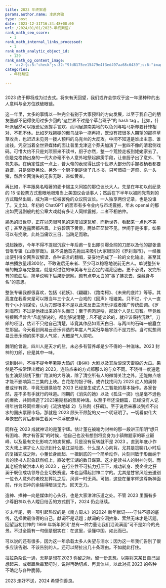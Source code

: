 ```yaml
---
title: 2023 年终絮语
params.author.name: 冰原奔狼
type: post
date: 2023-12-31T16:34:48+00:00
url: /2024/01/01/2023-年终絮语/
rank_math_seo_score:
  - 1
rank_math_internal_links_processed:
  - 1
rank_math_analytic_object_id:
  - 129
rank_math_og_content_image:
  - 'a:2:{s:5:"check";s:32:"9fd8175ee15479e4f3ed497aa68c6439";s:6:"images";a:1:{i:0;i:390;}}'
categories:
  - 年终絮语

---
```

<img decoding="async" src="https://i0.wp.com/salty.vip/wp-content/uploads/2024/01/WechatIMG491.jpg?resize=300%2C181" alt="" data-recalc-dims="1" />

2023 终于即将成为过去式。将来有天回望，我们或许会惊叹于这一年里种种的出人意料与全方位跌破眼镜。

这一年里，太多的事情以一种完全有别于大家预料的方向发展，以至于我自己的朋友圈都不记得使用过多少回的"这世界不过是个草台班子"的 hash tag 。比如，什叶派居然可以跟逊尼派握手言欢、而同居迦南美地的以色列与哈马斯却要针锋相对、不死不休。比如歹戏拖棚的俄乌战争一拖再拖，既没有按很多人期望的那样草草收兵，也迟迟未见另一拨人预料的乌克兰的大反攻。中间不知道是谁出主意、谁出钱，凭空当着全世界媒体的面让普里戈津这个莽夫加演了一套四不像的清君侧戏码。可惜大约不只是刘项原来不读书，厨子亦然，整一个荒腔走板到姥姥家去了。倒是克格勃出身的一代大帝毫不令人意外地祭起霹雳手段，让普厨子出了意外、飞机失事。在确定性这一点上，普大帝的表现得比这个世界大部分的手握权柄者都要靠谱，只是褒贬另论。另外一个厨子倒是读了几本书，只可惜搞一道菜、杀一头猪，然后全网消失的无影无踪、杳如黄雀。

再比如，不幸跟臭名昭著的麦卡锡主义同姓的那位议长大人。先是在年初以创纪录的 15 论投票方式惹眼地艰难当上美国议会话事人；然后在下半年以被同党背刺的方式黯然出局，成为第一位被罢免的众议院议长。一人独享两份记录，也是没谁了。又比如，年初的 ChatGPT 的面市有多令业内与市场震撼，年末 openai 的那出如荒诞剧般的抢公章大戏就有多让人同样震撼，二者不相伯仲。

熟悉的旧世界，正在以肉眼可见的速度加速瓦解，而新世界，看起来一点也不美好；甚至连露面都吝啬。上穷碧落下黄泉，两处茫茫皆不见。世间于是多事。如果可以有挽歌，此处当痛饮三日、当跣足而歌。

说起挽歌，今年不得不提起沉寂十年后甫一复出即引爆全网的刀郎以及他的那张谐音哏专辑《山歌寥哉》。且不说他首先抛出来吸引大家眼球的《罗刹海市》，一经推出便引得全网热议解读、各种语言的翻唱，妥妥地完成了一轮的文化输出。甚至其单曲播放量超300亿，不敢说后无来者、至少可以稳稳地说前无古人。单说整张专辑的概念与完整度，就是对过往的审美与专业否定的漂亮回击。更不必说，发完所有的歌曲后，简单说明下后果断退网。颇有点李太白的"事了拂衣去、深藏身与名"的意思。

整张专辑我都很喜欢，包括《花妖》、《翩翩》、《路南柯》、《未来的底片》等等。其高度在我看来是可以跟当年三个女人一台戏的《回声》相媲美。只不过，个人一直有个小小阴谋论，认为刀郎根本不是以此来反击主流乐评或者推广传统曲调。《罗刹海市》不过是他挂出来的羊头而已；至于狗肉是啥，那就个人见仁见智。毕竟维特根斯坦曾言“凡能够说的，都能够说清楚；凡不能谈论的，就应该保持沉默”。刀郎的哑谜，估计不只他自己清楚，毕竟其作品如青天白日、与两川的石碑一般矗立在那里。今天看到网易云音乐评选的年度人气奖归华晨宇而不是刀郎。当时就想网易云音乐颁的奖不是人气奖，大概是气人奖吧。

魏明伦曾说，四川人是天才的盐，未必多有营养却是少不得的一种滋味。2023 封神的刀郎，应是其中一味。

说到封神，不得不提今年暑期大热的《封神》大剧以及其后滚滚天雷般的大瓜。果然是不按常理出牌的 2023，连热点来的方式都那么的与众不同。不晓得一度遍邀各主演频频线下推广路演的大导演，除了清空所有人的微博关注之外，还能做点啥才能不影响第二三集的上映。白花花的银子呀。或许找找同为 2023 红人的奥特曼或许有救，毕竟无缝换脸在 2023 已经是生成式人工智能的基本操作。各家皆然，差不多有手就行的味道。同期的《消失的她》以及《孤注一掷》也是毫不逊色的爆款，共同缔造了2023暑期档的票房神话。以至于年还没翻篇，已经没有人记得年初曾经同样爆火的《流浪地球 2》与热剧《狂飙》。至于说后来寡淡到捏不出水的国庆票房市场，那就是 2023 顾头不顾腚的又一个明证明了。一切看似伟大与恢宏的背后都伴生着另一种浮皮潦草。

同样在 2023 成就神话的是董宇辉。估计董在被喻为封神的那一段讲王阳明“想只有困难、做才有答案”的时候，他自己也没有想到将变身为小镇做题家的职业巅峰、以及最有文化影响力的卖货郎。只是没有反转就不是 2023 。直到年底小作文大戏上演才让人见识到什么是江湖险恶、什么是人心向背。尤其是尬聊几小时后的复播完成之际，小董长身而起、一揖到底的一个简单动作，片刻间敏于形而纳于言的读书人形象跃然纸上，直破老江湖的数日谋算。这才是读书人的封神时刻。而其老板俞敏洪本人的 2023 ，在行业性不可抗力打压下，成功转身、挽企业之狂澜于既倒成功领导企业切换赛道，本也当得起封神二字的。尤其是甘冒风险去送别一位令人意外的老校友葬礼之后，风评一时无两。可惜，这些在董宇辉这尊新神面前，作为旧神的余输得暗淡无光、回天乏力。

造神、捧神一向是媒体的心头好，也是大家津津乐道之处。不管 2023 里面有多少尊旧神以令人瞠目结舌的方式倒下，2024 仍会继续。

岁末年尾，另一项引起热议的是《南方周末》的2024 新年献词\----守住不惑的底线，选择做最值得的自己。献词不是话题；献词的空洞抽象、索然无味才是话题。回望当初封神的 1999 年新年贺词“总有一种力量让我们泪流满面”可不是如今的光景。不过全篇有一句倒是很实在：在这里，读懂中国。如此而已。

可以说的还有很多，因为这一年承载太多人失望与泪水；因为这一年我们告别了很多应该告别、不该告别的人。还可以掰扯出几十条理由。不如就此打住。

拉拉杂杂说一通，无非是想在2023 弥留之际，留一份念想。以期将来某日自己回想起来、或者跟后辈絮叨时，说得再确切点、再具体些，以此对抗 2023 的各种不确定与各种脆弱。

2023 走好不送，2024 希望你善良。
